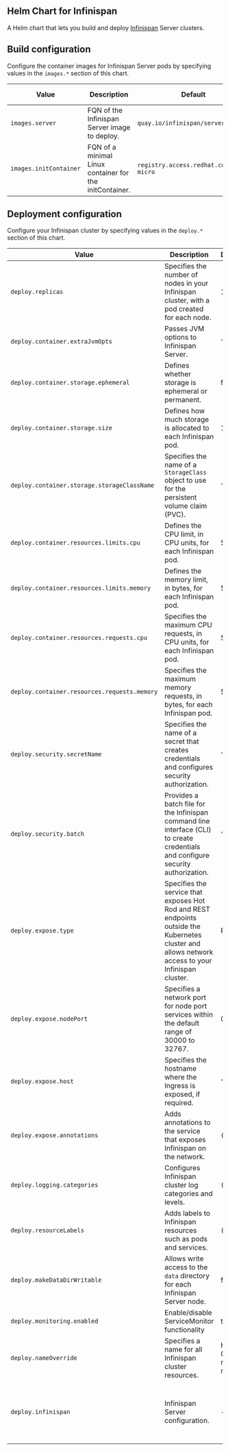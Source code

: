 ## Helm Chart for Infinispan

A Helm chart that lets you build and deploy [Infinispan](https://infinispan.org) Server clusters.

## Build configuration

Configure the container images for Infinispan Server pods by specifying values in the `images.*` section of this chart.

| Value | Description | Default | Additional Information |
| ----- | ----------- | ------- | ---------------------- |
| `images.server` | FQN of the Infinispan Server image to deploy. | `quay.io/infinispan/server:13.0` | - |
| `images.initContainer` | FQN of a minimal Linux container for the initContainer. | `registry.access.redhat.com/ubi8-micro` | - |

## Deployment configuration

Configure your Infinispan cluster by specifying values in the `deploy.*` section of this chart.

| Value | Description | Default | Additional Information |
| ----- | ----------- | ------- | ---------------------- |
| `deploy.replicas` | Specifies the number of nodes in your Infinispan cluster, with a pod created for each node. | 1 | - |
| `deploy.container.extraJvmOpts` | Passes JVM options to Infinispan Server. | `""` | - |
| `deploy.container.storage.ephemeral` | Defines whether storage is ephemeral or permanent. | false | Set the value to `true` to use ephemeral storage, which means all stored data is deleted when clusters shut down or restart. |
| `deploy.container.storage.size` | Defines how much storage is allocated to each Infinispan pod. | 1Gi | - |
| `deploy.container.storage.storageClassName` | Specifies the name of a `StorageClass` object to use for the persistent volume claim (PVC). | `""` | By default, the persistent volume claim uses the storage class that has the `storageclass.kubernetes.io/is-default-class` annotation set to `true`. If you include this field, you must specify an existing storage class as the value. |
| `deploy.container.resources.limits.cpu` | Defines the CPU limit, in CPU units, for each Infinispan pod. | 500m | - |
| `deploy.container.resources.limits.memory` | Defines the memory limit, in bytes, for each Infinispan pod. | 512Mi | - |
| `deploy.container.resources.requests.cpu` | Specifies the maximum CPU requests, in CPU units, for each Infinispan pod. | 500m | - |
| `deploy.container.resources.requests.memory` | Specifies the maximum memory requests, in bytes, for each Infinispan pod. | 512Mi | - |
| `deploy.security.secretName` | Specifies the name of a secret that creates credentials and configures security authorization. | `""` | If you provide a security secret then `deploy.security.batch` does not take effect. |
| `deploy.security.batch` | Provides a batch file for the Infinispan command line interface (CLI) to create credentials and configure security authorization. | `""` | The CLI runs the batch file before server startup. |
| `deploy.expose.type` | Specifies the service that exposes Hot Rod and REST endpoints outside the Kubernetes cluster and allows network access to your Infinispan cluster. | Route | Valid options: `["", "Route", "LoadBalancer", "NodePort"]`. Set an empty value (`""`) if you do not want to expose {brandname} on the network. |
| `deploy.expose.nodePort` | Specifies a network port for node port services within the default range of 30000 to 32767. | 0 | If you do not specify a port, the platform selects an available one. |
| `deploy.expose.host` | Specifies the hostname where the Ingress is exposed, if required. | `""` | |
| `deploy.expose.annotations` | Adds annotations to the service that exposes Infinispan on the network. | `{}` | - |
| `deploy.logging.categories` | Configures Infinispan cluster log categories and levels. | `{}` | - |
| `deploy.resourceLabels` | Adds labels to Infinispan resources such as pods and services. | `{}` | - |
| `deploy.makeDataDirWritable` | Allows write access to the `data` directory for each Infinispan Server node. | false | Setting the value to `true` creates an initContainer that runs `chmod -R` on the `/opt/infinispan/server/data` directory and changes its permissions. |
| `deploy.monitoring.enabled` | Enable/disable ServiceMonitor functionality | true | - |
| `deploy.nameOverride` | Specifies a name for all Infinispan cluster resources. | Helm Chart release name | Configure a name for the created resources only if you need it to be different to the Helm Chart release name. |
| `deploy.infinispan` | Infinispan Server configuration. | - | You should not change the default socket bindings or the security realm and endpoints named "metrics". Modifying these default properties can result in unexpected behavior and loss of service. |
